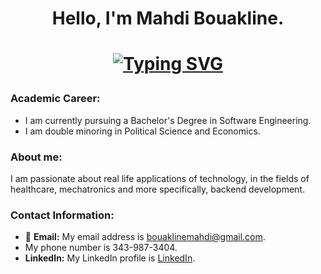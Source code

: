 <h1 align="center">
Hello, I'm Mahdi Bouakline.
<h1>

<p align="center">
  <!-- <img src="https://readme-typing-svg.herokuapp.com?size=30&color=808080&center=true&vCenter=true&lines=Software+Developer"> -->
  <a href="https://git.io/typing-svg"><img src="https://readme-typing-svg.demolab.com?font=Fira+Code&size=30&pause=1000&color=808080&center=true&width=600&lines=NI**ER" alt="Typing SVG" /></a>
 </p>

### Academic Career:
- I am currently pursuing a Bachelor's Degree in Software Engineering. 
- I am double minoring in Political Science and Economics.

### About me:
I am passionate about real life applications of technology, in the fields of healthcare, mechatronics and more specifically, backend development.

### Contact Information:
- :email: **Email:** My email address is bouaklinemahdi@gmail.com.
- My phone number is 343-987-3404.
- **LinkedIn:** My LinkedIn profile is [LinkedIn](www.linkedin.com/in/mahdi-bouakline-1a06b3120).
  
<!--
**BouaklineMahdi/BouaklineMahdi** is a ✨ _special_ ✨ repository because its `README.md` (this file) appears on your GitHub profile.

Here are some ideas to get you started:

- 🔭 I’m currently working on ...
- 🌱 I’m currently learning ...
- 👯 I’m looking to collaborate on ...
- 🤔 I’m looking for help with ...
- 💬 Ask me about ...
- 📫 How to reach me: ...
- 😄 Pronouns: ...
- ⚡ Fun fact: ...
-->
